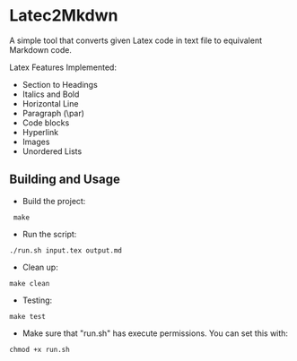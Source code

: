 # Latec2Mkdwn
A simple tool that converts given Latex code in text file to equivalent Markdown code.

Latex Features Implemented:
- Section to Headings
- Italics and Bold
- Horizontal Line
- Paragraph (\par)
- Code blocks
- Hyperlink
- Images
- Unordered Lists

## Building and Usage

* Build the project:
```
 make
```

* Run the script:
```
./run.sh input.tex output.md
```

* Clean up:
```
make clean
```

* Testing:
```
make test
```

* Make sure that "run.sh" has execute permissions. You can set this with:
```
chmod +x run.sh
```
